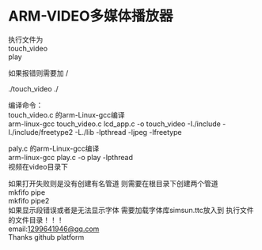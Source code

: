 # ARM-VIDEO多媒体播放器  
执行文件为  
touch_video  
play  

如果报错则需要加 /  
  
./touch_video ./  

编译命令：  
touch_video.c 的arm-Linux-gcc编译  
arm-linux-gcc touch_video.c lcd_app.c -o touch_video -I./include -I./include/freetype2 -L./lib -lpthread -ljpeg -lfreetype  

paly.c 的arm-Linux-gcc编译  
arm-linux-gcc play.c -o play -lpthread  
视频在video目录下  

如果打开失败则是没有创建有名管道  则需要在根目录下创建两个管道  
mkfifo pipe  
mkfifo pipe2  
如果显示段错误或者是无法显示字体 需要加载字体库simsun.ttc放入到 执行文件   的文件目录！！！  
email:1299641946@qq.com  
Thanks github platform  